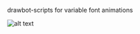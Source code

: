 drawbot-scripts for variable font animations

![alt text](https://github.com/eweracs/drawbot-animations/blob/master/example.gif?raw=true)